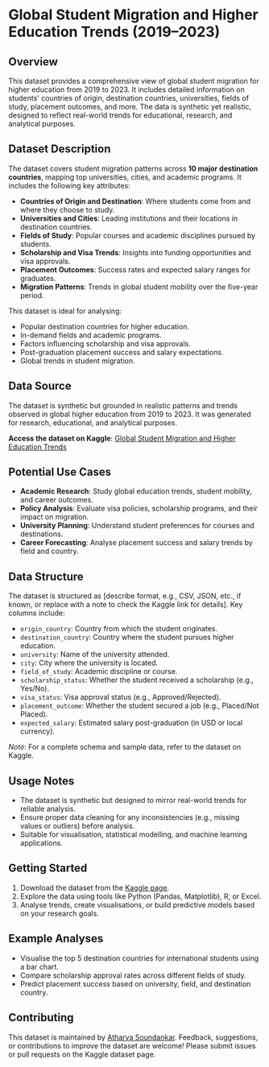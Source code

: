 # Global Student Migration and Higher Education Trends (2019–2023)

## Overview
This dataset provides a comprehensive view of global student migration for higher education from 2019 to 2023. It includes detailed information on students' countries of origin, destination countries, universities, fields of study, placement outcomes, and more. The data is synthetic yet realistic, designed to reflect real-world trends for educational, research, and analytical purposes.

## Dataset Description
The dataset covers student migration patterns across **10 major destination countries**, mapping top universities, cities, and academic programs. It includes the following key attributes:
- **Countries of Origin and Destination**: Where students come from and where they choose to study.
- **Universities and Cities**: Leading institutions and their locations in destination countries.
- **Fields of Study**: Popular courses and academic disciplines pursued by students.
- **Scholarship and Visa Trends**: Insights into funding opportunities and visa approvals.
- **Placement Outcomes**: Success rates and expected salary ranges for graduates.
- **Migration Patterns**: Trends in global student mobility over the five-year period.

This dataset is ideal for analysing:
- Popular destination countries for higher education.
- In-demand fields and academic programs.
- Factors influencing scholarship and visa approvals.
- Post-graduation placement success and salary expectations.
- Global trends in student migration.

## Data Source
The dataset is synthetic but grounded in realistic patterns and trends observed in global higher education from 2019 to 2023. It was generated for research, educational, and analytical purposes.

**Access the dataset on Kaggle**: [Global Student Migration and Higher Education Trends](https://www.kaggle.com/datasets/atharvasoundankar/global-student-migration-and-higher-education-trends)

## Potential Use Cases
- **Academic Research**: Study global education trends, student mobility, and career outcomes.
- **Policy Analysis**: Evaluate visa policies, scholarship programs, and their impact on migration.
- **University Planning**: Understand student preferences for courses and destinations.
- **Career Forecasting**: Analyse placement success and salary trends by field and country.

## Data Structure
The dataset is structured as [describe format, e.g., CSV, JSON, etc., if known, or replace with a note to check the Kaggle link for details]. Key columns include:
- `origin_country`: Country from which the student originates.
- `destination_country`: Country where the student pursues higher education.
- `university`: Name of the university attended.
- `city`: City where the university is located.
- `field_of_study`: Academic discipline or course.
- `scholarship_status`: Whether the student received a scholarship (e.g., Yes/No).
- `visa_status`: Visa approval status (e.g., Approved/Rejected).
- `placement_outcome`: Whether the student secured a job (e.g., Placed/Not Placed).
- `expected_salary`: Estimated salary post-graduation (in USD or local currency).

*Note*: For a complete schema and sample data, refer to the dataset on Kaggle.

## Usage Notes
- The dataset is synthetic but designed to mirror real-world trends for reliable analysis.
- Ensure proper data cleaning for any inconsistencies (e.g., missing values or outliers) before analysis.
- Suitable for visualisation, statistical modelling, and machine learning applications.

## Getting Started
1. Download the dataset from the [Kaggle page](https://www.kaggle.com/datasets/atharvasoundankar/global-student-migration-and-higher-education-trends).
2. Explore the data using tools like Python (Pandas, Matplotlib), R, or Excel.
3. Analyse trends, create visualisations, or build predictive models based on your research goals.

## Example Analyses
- Visualise the top 5 destination countries for international students using a bar chart.
- Compare scholarship approval rates across different fields of study.
- Predict placement success based on university, field, and destination country.

## Contributing
This dataset is maintained by [Atharva Soundankar](https://www.kaggle.com/atharvasoundankar). Feedback, suggestions, or contributions to improve the dataset are welcome! Please submit issues or pull requests on the Kaggle dataset page.

